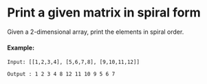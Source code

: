 # Print a given matrix in spiral form
Given a 2-dimensional array, print the elements in spiral order. 

#### Example:

```
Input: [[1,2,3,4], [5,6,7,8], [9,10,11,12]]

Output : 1 2 3 4 8 12 11 10 9 5 6 7

```
